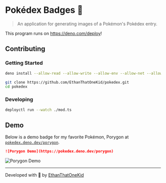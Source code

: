 # Pokédex Badges 🦕

> An application for generating images of a Pokémon's Pokédex entry.

This program runs on <https://deno.com/deploy>!

## Contributing

### Getting Started

```sh
deno install --allow-read --allow-write --allow-env --allow-net --allow-run --no-check -f https://deno.land/x/deploy/deployctl.ts

git clone https://github.com/EthanThatOneKid/pokedex.git
cd pokedex
```

### Developing

```sh
deployctl run --watch ./mod.ts
```

## Demo

Below is a demo badge for my favorite Pokémon, Porygon at [`pokedex.deno.dev/porygon`](https://pokedex.deno.dev/porygon).

```md
![Porygon Demo](https://pokedex.deno.dev/porygon)
```

![Porygon Demo](https://pokedex.deno.dev/porygon)

---

Developed with 💖 by [EthanThatOneKid](https://github.com/EthanThatOneKid/)